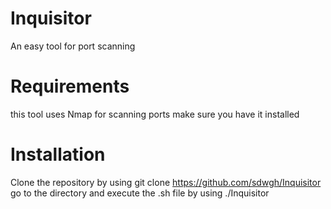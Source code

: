 # Inquisitor
An easy tool for port scanning 
# Requirements
this tool uses Nmap for scanning ports make sure you have it installed 
# Installation
Clone the repository by using git clone https://github.com/sdwgh/Inquisitor                                  
go to the directory and execute the .sh file by using ./Inquisitor


